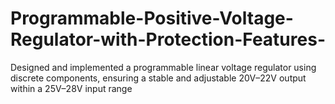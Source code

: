 # Programmable-Positive-Voltage-Regulator-with-Protection-Features-
Designed and implemented a programmable linear voltage regulator using discrete components, ensuring a stable and adjustable 20V–22V output within a 25V–28V input range
